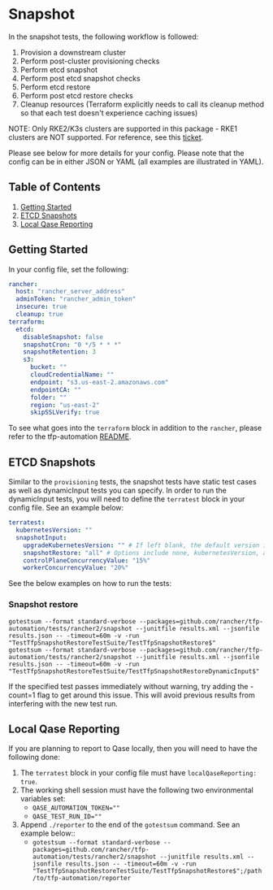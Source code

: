 # Snapshot

In the snapshot tests, the following workflow is followed:

1. Provision a downstream cluster
2. Perform post-cluster provisioning checks
3. Perform etcd snapshot
4. Perform post etcd snapshot checks
5. Perform etcd restore
6. Perform post etcd restore checks
7. Cleanup resources (Terraform explicitly needs to call its cleanup method so that each test doesn't experience caching issues)

NOTE: Only RKE2/K3s clusters are supported in this package - RKE1 clusters are NOT supported. For reference, see this [ticket](https://github.com/rancher/terraform-provider-rancher2/issues/1292). 

Please see below for more details for your config. Please note that the config can be in either JSON or YAML (all examples are illustrated in YAML).

## Table of Contents
1. [Getting Started](#Getting-Started)
2. [ETCD Snapshots](#ETCD-Snapshots)
3. [Local Qase Reporting](#Local-Qase-Reporting)

## Getting Started
In your config file, set the following:
```yaml
rancher:
  host: "rancher_server_address"
  adminToken: "rancher_admin_token"
  insecure: true
  cleanup: true
terraform:
  etcd:
    disableSnapshot: false
    snapshotCron: "0 */5 * * *"
    snapshotRetention: 3
    s3:
      bucket: ""
      cloudCredentialName: ""
      endpoint: "s3.us-east-2.amazonaws.com"
      endpointCA: ""
      folder: ""
      region: "us-east-2"
      skipSSLVerify: true
```

To see what goes into the `terraform` block in addition to the `rancher`, please refer to the tfp-automation [README](../../README.md).

## ETCD Snapshots
Similar to the `provisioning` tests, the snapshot tests have static test cases as well as dynamicInput tests you can specify. In order to run the dynamicInput tests, you will need to define the `terratest` block in your config file. See an example below:

```yaml
terratest:
  kubernetesVersion: ""
  snapshotInput:
    upgradeKubernetesVersion: "" # If left blank, the default version in Rancher will be used.
    snapshotRestore: "all" # Options include none, kubernetesVersion, all. Option 'none' means that only the etcd will be restored.
    controlPlaneConcurrencyValue: "15%"
    workerConcurrencyValue: "20%"
  ```

See the below examples on how to run the tests:

### Snapshot restore
`gotestsum --format standard-verbose --packages=github.com/rancher/tfp-automation/tests/rancher2/snapshot --junitfile results.xml --jsonfile results.json -- -timeout=60m -v -run "TestTfpSnapshotRestoreTestSuite/TestTfpSnapshotRestore$"` \
`gotestsum --format standard-verbose --packages=github.com/rancher/tfp-automation/tests/rancher2/snapshot --junitfile results.xml --jsonfile results.json -- -timeout=60m -v -run "TestTfpSnapshotRestoreTestSuite/TestTfpSnapshotRestoreDynamicInput$"`

If the specified test passes immediately without warning, try adding the -count=1 flag to get around this issue. This will avoid previous results from interfering with the new test run.

## Local Qase Reporting
If you are planning to report to Qase locally, then you will need to have the following done:
1. The `terratest` block in your config file must have `localQaseReporting: true`.
2. The working shell session must have the following two environmental variables set:
     - `QASE_AUTOMATION_TOKEN=""`
     - `QASE_TEST_RUN_ID=""`
3. Append `./reporter` to the end of the `gotestsum` command. See an example below::
     - `gotestsum --format standard-verbose --packages=github.com/rancher/tfp-automation/tests/rancher2/snapshot --junitfile results.xml --jsonfile results.json -- -timeout=60m -v -run "TestTfpSnapshotRestoreTestSuite/TestTfpSnapshotRestore$";/path/to/tfp-automation/reporter`